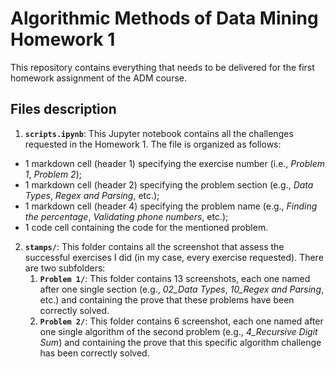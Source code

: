 # Algorithmic Methods of Data Mining Homework 1
This repository contains everything that needs to be delivered for the first homework assignment of the ADM course.
## Files description
1.  __`scripts.ipynb`__: This Jupyter notebook contains all the challenges requested in the Homework 1. The file is organized as follows:
- 1 markdown cell (header 1) specifying the exercise number (i.e., *Problem 1*, *Problem 2*);
- 1 markdown cell (header 2) specifying the problem section (e.g., *Data Types*, *Regex and Parsing*, etc.);
- 1 markdown cell (header 4) specifying the problem name (e.g., *Finding the percentage*, *Validating phone numbers*, etc.);
- 1 code cell containing the code for the mentioned problem.
2. __`stamps/`__: This folder contains all the screenshot that assess the successful exercises I did (in my case, every exercise requested). There are two subfolders:
    1. __`Problem 1/`__: This folder contains 13 screenshots, each one named after one single section (e.g., *02_Data Types*, *10_Regex and Parsing*, etc.) and containing the prove that these problems have been correctly solved.
    2. __`Problem 2/`__: This folder contains 6 screenshot, each one named after one single algorithm of the second problem (e.g., *4_Recursive Digit Sum*) and containing the prove that this specific algorithm challenge has been correctly solved.
